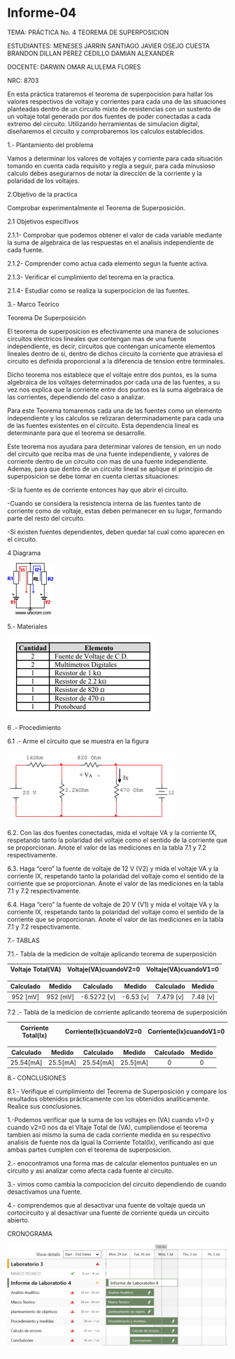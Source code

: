 # Informe-04
TEMA: PRÁCTICA No. 4 TEOREMA DE SUPERPOSICION

ESTUDIANTES:  MENESES JARRIN SANTIAGO JAVIER OSEJO CUESTA BRANDON DILLAN PEREZ CEDILLO DAMIAN ALEXANDER 
    
DOCENTE: DARWIN OMAR ALULEMA FLORES 
 
NRC:  8703

En esta práctica trataremos el teorema de superpocision para hallar los valores respectivos de voltaje y corrientes para cada una de las situaciones planteadas dentro de un circuito mixto de resistencias con un sustento de un voltaje total generado por dos fuentes de poder conectadas a cada extremo del circuito. Utilizando herramientas de simulacion digital, diseñaremos el circuito y comprobaremos los calculos establecidos.

1.- Plantamiento del problema

Vamos a determinar los valores de voltajes y corriente para cada situación tomando en cuenta cada requisito y regla a seguir, para cada minusioso calculo debes asegurarnos de notar la dirección de la corriente y la polaridad de los voltajes.

2.Objetivo de la practica

Comprobar experimentalmente el Teorema de Superposición.

2.1 Objetivos especifivos 

2.1.1- Comprobar que podemos obtener el valor de cada variable mediante la suma de algebraica de las respuestas en el analisis independiente de cada fuente.

2.1.2- Comprender como actua cada elemento segun la fuente activa.

2.1.3- Verificar el cumplimiento del teorema en la practica. 

2.1.4- Estudiar como se realiza la superpocicion de las fuentes. 

3.- Marco Teórico

Teorema De Superposición

El teorema de superposicion es efectivamente una manera de soluciones circuitos electricos lineales que contengan mas de una fuente independiente, es decir, circuitos que contengan unicamente elementos lineales dentro de si, dentro de dichos circuito la corriente que atraviesa el circuito es definida proporcional a la diferencia de tension entre terminales.

Dicho teorema nos establece que el voltaje entre dos puntos, es la suma algebraica de los voltajes determinados por cada una de las fuentes, a su vez nos explica que la corriente entre dos puntos es la suma algebraica de las corrientes, dependiendo del caso a analizar. 

Para este Teorema tomaremos cada una de las fuentes como un elemento independiente y los calculos se relizaran determinadamente para cada una de las fuentes existentes en el circuito. Esta dependencia lineal es determinante para que el teorema se desarrolle.

Este teorema nos ayudara para determinar valores de tension, en un nodo del circuito que reciba mas de una fuente independiente, y valores de corriente dentro de un circuito con mas de una fuente independiente. Ademas, para que dentro de un circuito lineal se aplique el principio de superposicion se debe tomar en cuenta ciertas situaciones: 

-Si la fuente es de corriente entonces hay que abrir el circuito.

-Cuando se considera la resistencia interna de las fuentes tanto de corriente como de voltaje, estas deben permanecer en su lugar, formando parte del resto del circuito.

-Si existen fuentes dependientes, deben quedar tal cual como aparecen en el circuito.

4 Diagrama 

![Circuito Lineal](https://github.com/Damian-A-Perez/Informe-04/blob/master/Img/superposicion1.gif)

5.- Materiales 

![Materiales](https://github.com/Damian-A-Perez/Informe-04/blob/master/Img/Material%20y%20equipo%20(4).png)

6 .- Procedimiento 

6.1 .- Arme el circuito que se muestra en la figura 

![CI](https://github.com/Damian-A-Perez/Informe-04/blob/master/Img/Circuito%20para%20analisis%20del%20teorema%20de%20superposicion.png)

6.2. Con las dos fuentes conectadas, mida el voltaje VA y la corriente IX, respetando
tanto la polaridad del voltaje como el sentido de la corriente que se proporcionan. Anote
el valor de las mediciones en la tabla 7.1 y 7.2 respectivamente.

6.3. Haga “cero” la fuente de voltaje de 12 V (V2) y mida el voltaje VA y la corriente
IX, respetando tanto la polaridad del voltaje como el sentido de la corriente que se
proporcionan. Anote el valor de las mediciones en la tabla 7.1 y 7.2 respectivamente.

6.4. Haga “cero” la fuente de voltaje de 20 V (V1) y mida el voltaje VA y la corriente
IX, respetando tanto la polaridad del voltaje como el sentido de la corriente que se
proporcionan. Anote el valor de las mediciones en la tabla 7.1 y 7.2 respectivamente.

7.- TABLAS

7.1.- Tabla de la medicion de voltaje aplicando teorema de superposición


| Voltaje Total(VA)| Voltaje(VA)cuandoV2=0| Voltaje(VA)cuandoV1=0 |
|  :---:|  :---: | :---: | 

| Calculado | Medido|Calculado |Medido|Calculado|Medido|
|  :---: | :---: | :---: |:---: | :---: | :---: |
|952 [mV] |952 [mV]|-6.5272 [v] |-6.53 [v] |7.479 [v]| 7.48 [v]|


7.2 .- Tabla de la medicion de corriente aplicando teorema de superposición


| Corriente Total(Ix)| Corriente(Ix)cuandoV2=0| Corriente(Ix)cuandoV1=0 |
|  :---:|  :---: | :---: | 

| Calculado | Medido|Calculado |Medido|Calculado|Medido|
|  :---: | :---: | :---: |:---: | :---: | :---: |
|25.54[mA]   | 25.5[mA]   |25.54[mA]  |25.5[mA]  |0    |   0 |

8.- CONCLUSIONES

8.1.- Verifique el cumplimiento del Teorema de Superposición y compare los
resultados obtenidos prácticamente con los obtenidos analíticamente. Realice sus
conclusiones. 

1.-Podemos verificar que la suma de los voltajes en (VA) cuando v1=0 y cuando v2=0 nos da el Vltaje Total de (VA), cumpliendose el teorema
tambien asi mismo la suma de cada corriente medida en su respectivo analisis de fuente nos da igual la Corriente Total(Ix), verificando asi que ambas partes cumplen con el teorema de superposicion.

2.- enocontramos una forma mas de calcular elementos puntuales en un circuito y asi analizar como afecta cada fuente al circuito.

3.- vimos como cambia la compocicion del circuito dependiendo de cuando desactivamos una fuente.

4.- comprendemos que al desactivar una fuente de voltaje queda un cortocircuito y al desactivar una fuente de corriente queda un circuito abierto. 


CRONOGRAMA


![Cronograma](https://github.com/Damian-A-Perez/Informe-01/blob/master/img/corno%20l4.png)
